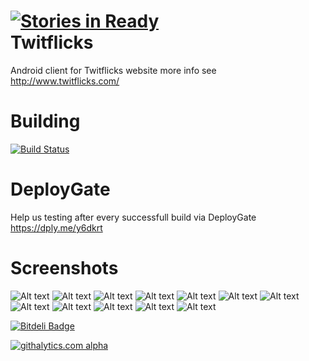 [![Stories in Ready](https://badge.waffle.io/QVDev/Twitflicks.png?label=ready)](https://waffle.io/QVDev/Twitflicks)  
Twitflicks
==========

Android client for Twitflicks website more info see http://www.twitflicks.com/

Building
===============
[![Build Status](https://travis-ci.org/QVDev/TravisCIExample.png)](https://travis-ci.org/QVDev/Twitflicks)

DeployGate
===============
Help us testing after every successfull build via DeployGate https://dply.me/y6dkrt

Screenshots
===============
![Alt text](/screens/device-2013-08-14-002344.png "Movies buzzing view")
![Alt text](/screens/device-2013-09-25-212351.png "Choose application")
![Alt text](/screens/device-2013-09-25-212432.png "Trailer playback")
![Alt text](/screens/device-2013-10-06-163352.png "Share like / hate")
![Alt text](/screens/device-2013-10-06-195938.png "New design")
![Alt text](/screens/device-2013-10-08-214411.png "Detail view")
![Alt text](/screens/device-2013-10-22-203418.png "New Detail view")
![Alt text](/screens/device-2013-11-21-010533.png "New design Buzzing")
![Alt text](/screens/device-2013-11-21-010559.png "New design Details")
![Alt text](/screens/device-2013-11-21-231053.png "New design Details with youtube integration")
![Alt text](/screens/device-2013-11-26-225624.png "Pull to refresh loading indicator")
![Alt text](/screens/device-2013-11-26-225705.png "Show movie related tweets")





[![Bitdeli Badge](https://d2weczhvl823v0.cloudfront.net/QVDev/twitflicks/trend.png)](https://bitdeli.com/free "Bitdeli Badge")

[![githalytics.com alpha](https://cruel-carlota.pagodabox.com/847c2e7bda39e811e9cfe1089b39f1cb "githalytics.com")](http://githalytics.com/QVDev/Twitflicks)

